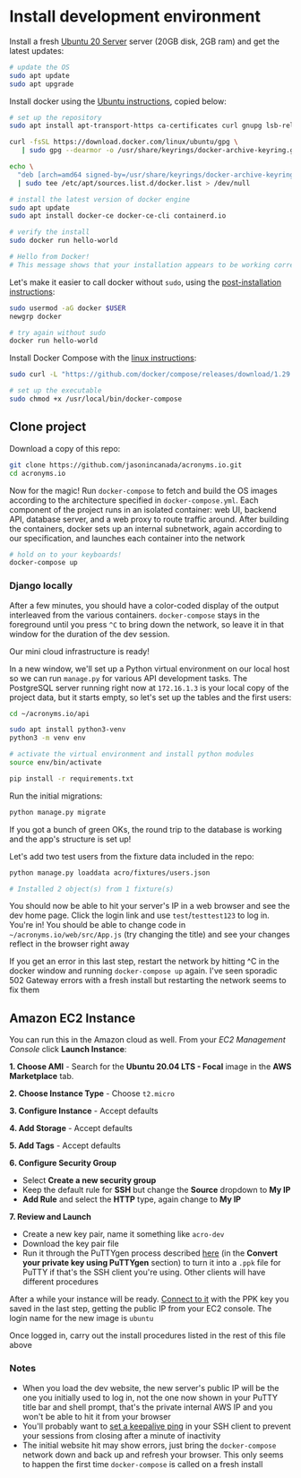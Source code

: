 
# Install development environment

Install a fresh [Ubuntu 20 Server](https://releases.ubuntu.com/20.04/) server (20GB disk, 2GB ram) and get the latest updates:

```bash
# update the OS
sudo apt update
sudo apt upgrade
```

Install docker using the [Ubuntu instructions](https://docs.docker.com/engine/install/ubuntu/), copied below:

```bash
# set up the repository
sudo apt install apt-transport-https ca-certificates curl gnupg lsb-release

curl -fsSL https://download.docker.com/linux/ubuntu/gpg \
   | sudo gpg --dearmor -o /usr/share/keyrings/docker-archive-keyring.gpg

echo \
  "deb [arch=amd64 signed-by=/usr/share/keyrings/docker-archive-keyring.gpg] https://download.docker.com/linux/ubuntu $(lsb_release -cs) stable" \
  | sudo tee /etc/apt/sources.list.d/docker.list > /dev/null

# install the latest version of docker engine
sudo apt update
sudo apt install docker-ce docker-ce-cli containerd.io

# verify the install
sudo docker run hello-world

# Hello from Docker!
# This message shows that your installation appears to be working correctly.
```

Let's make it easier to call docker without `sudo`, using the [post-installation instructions](https://docs.docker.com/engine/install/linux-postinstall/):

```bash
sudo usermod -aG docker $USER
newgrp docker

# try again without sudo
docker run hello-world
```

Install Docker Compose with the [linux instructions](https://docs.docker.com/compose/install/):

```bash
sudo curl -L "https://github.com/docker/compose/releases/download/1.29.1/docker-compose-$(uname -s)-$(uname -m)" -o /usr/local/bin/docker-compose

# set up the executable
sudo chmod +x /usr/local/bin/docker-compose
```

## Clone project

Download a copy of this repo:

```bash
git clone https://github.com/jasonincanada/acronyms.io.git
cd acronyms.io
```

Now for the magic! Run `docker-compose` to fetch and build the OS images according to the architecture specified in `docker-compose.yml`. Each component of the project runs in an isolated container: web UI, backend API, database server, and a web proxy to route traffic around. After building the containers, docker sets up an internal subnetwork, again according to our specification, and launches each container into the network

```bash
# hold on to your keyboards!
docker-compose up
```

### Django locally

After a few minutes, you should have a color-coded display of the output interleaved from the various containers. `docker-compose` stays in the foreground until you press `^C` to bring down the network, so leave it in that window for the duration of the dev session.

Our mini cloud infrastructure is ready!

In a new window, we'll set up a Python virtual environment on our local host so we can run `manage.py` for various API development tasks. The PostgreSQL server running right now at `172.16.1.3` is your local copy of the project data, but it starts empty, so let's set up the tables and the first users:

```bash
cd ~/acronyms.io/api

sudo apt install python3-venv
python3 -m venv env

# activate the virtual environment and install python modules
source env/bin/activate

pip install -r requirements.txt
```

Run the initial migrations:

```bash
python manage.py migrate
```

If you got a bunch of green OKs, the round trip to the database is working and the app's structure is set up!

Let's add two test users from the fixture data included in the repo:

```bash
python manage.py loaddata acro/fixtures/users.json

# Installed 2 object(s) from 1 fixture(s)
```

You should now be able to hit your server's IP in a web browser and see the dev home page. Click the login link and use `test`/`testtest123` to log in. You're in! You should be able to change code in `~/acronyms.io/web/src/App.js` (try changing the title) and see your changes reflect in the browser right away

If you get an error in this last step, restart the network by hitting ^C in the docker window and running `docker-compose up` again. I've seen sporadic 502 Gateway errors with a fresh install but restarting the network seems to fix them


## Amazon EC2 Instance

You can run this in the Amazon cloud as well. From your *EC2 Management Console* click **Launch Instance**:

**1. Choose AMI** - Search for the **Ubuntu 20.04 LTS - Focal** image in the **AWS Marketplace** tab.

**2. Choose Instance Type** - Choose `t2.micro`

**3. Configure Instance** - Accept defaults

**4. Add Storage** - Accept defaults

**5. Add Tags** - Accept defaults

**6. Configure Security Group**
  - Select **Create a new security group**
  - Keep the default rule for **SSH** but change the **Source** dropdown to **My IP**
  - **Add Rule** and select the **HTTP** type, again change to **My IP**

**7. Review and Launch**
  - Create a new key pair, name it something like `acro-dev`
  - Download the key pair file
  - Run it through the PuTTYgen process described [here](https://docs.aws.amazon.com/AWSEC2/latest/UserGuide/putty.html#putty-prereqs) (in the **Convert your private key using PuTTYgen** section) to turn it into a `.ppk` file for PuTTY if that's the SSH client you're using.  Other clients will have different procedures

After a while your instance will be ready. [Connect to it](https://docs.aws.amazon.com/AWSEC2/latest/UserGuide/putty.html#putty-ssh) with the PPK key you saved in the last step, getting the public IP from your EC2 console.  The login name for the new image is `ubuntu`

Once logged in, carry out the install procedures listed in the rest of this file above

### Notes
- When you load the dev website, the new server's public IP will be the one you initially used to log in, not the one now shown in your PuTTY title bar and shell prompt, that's the private internal AWS IP and you won't be able to hit it from your browser
- You'll probably want to [set a keepalive ping](https://docs.aws.amazon.com/AWSEC2/latest/UserGuide/putty.html#putty-ssh) in your SSH client to prevent your sessions from closing after a minute of inactivity
- The initial website hit may show errors, just bring the `docker-compose` network down and back up and refresh your browser. This only seems to happen the first time `docker-compose` is called on a fresh install

